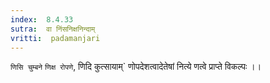 ```yaml
---
index:  8.4.33
sutra:  वा निंसनिक्षनिन्दाम्
vritti:  padamanjari
---
```


`णिसि चुम्बने` `णिक्ष रोपणे`, णिदि कुत्सायाम्` णोपदेशत्वादेतेषां नित्ये णत्वे प्राप्ते विकल्पः ।।
